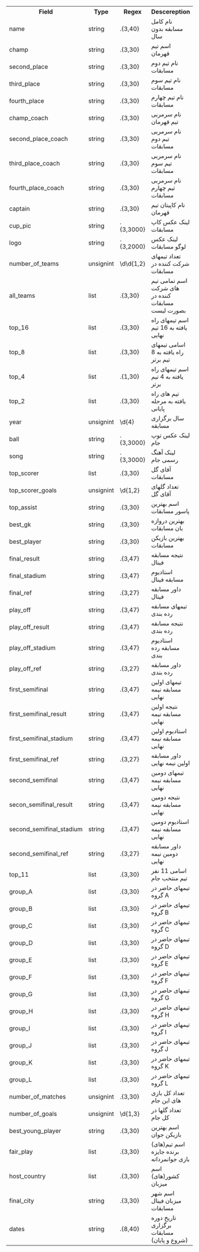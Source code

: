  <table>
  <tr>
    <th>Field</th>
    <th>Type</th>
    <th>Regex</th>
    <th>Descereption</th>
  </tr>
 
  <tr>
    <td>name</td>
    <td>string</td>
    <td>.{3,40}</td>
    <td>
    نام کامل مسابقه بدون سال
    </td>
  </tr>
 
 
  <tr>
    <td>champ</td>
    <td>string</td>
    <td>.{3,30}</td>
    <td>
    اسم تیم قهرمان
    </td>
  </tr>
 
 
  <tr>
    <td>second_place</td>
    <td>string</td>
    <td>.{3,30}</td>
    <td>
    نام تیم دوم مسابقات
    </td>
  </tr>
 
 
  <tr>
    <td>third_place</td>
    <td>string</td>
    <td>.{3,30}</td>
    <td>
    نام تیم سوم مسابقات
    </td>
  </tr>
 
 
  <tr>
    <td>fourth_place</td>
    <td>string</td>
    <td>.{3,30}</td>
    <td>
    نام تیم چهارم مسابقات
    </td>
  </tr>
 
 
  <tr>
    <td>champ_coach</td>
    <td>string</td>
    <td>.{3,30}</td>
    <td>
    نام سرمربی تیم قهرمان
    </td>
  </tr>
 
 
  <tr>
    <td>second_place_coach</td>
    <td>string</td>
    <td>.{3,30}</td>
    <td>
    نام سرمربی تیم دوم مسابقات
    </td>
  </tr>
 
 
  <tr>
    <td>third_place_coach</td>
    <td>string</td>
    <td>.{3,30}</td>
    <td>
    نام سرمربی تیم سوم مسابقات
    </td>
  </tr>
 
 
  <tr>
    <td>fourth_place_coach</td>
    <td>string</td>
    <td>.{3,30}</td>
    <td>
    نام سرمربی تیم چهارم مسابقات
    </td>
  </tr>
 
 
  <tr>
    <td>captain</td>
    <td>string</td>
    <td>.{3,30}</td>
    <td>
    نام کاپیتان تیم قهرمان
    </td>
  </tr>
 
 
  <tr>
    <td>cup_pic</td>
    <td>string</td>
    <td>.{3,3000}</td>
    <td>
    لینک عکس کاپ مسابقات
    </td>
  </tr>
 
 
  <tr>
    <td>logo</td>
    <td>string</td>
    <td>.{3,2000}</td>
    <td>
    لینک عکس لوگو مسابقات
    </td>
  </tr>
 
 
  <tr>
    <td>number_of_teams</td>
    <td>unsignint</td>
    <td>\d\d{1,2}</td>
    <td>
    تعداد تیمهای شرکت کننده در مسابقات
    </td>
  </tr>
 
 
  <tr>
    <td>all_teams</td>
    <td>list</td>
    <td>.{3,30}</td>
    <td>
    اسم تمامی تیم های شرکت کننده در مسابقات بصورت لیست 
    </td>
  </tr>
 
 
  <tr>
    <td>top_16</td>
    <td>list</td>
    <td>.{3,30}</td>
    <td>
    اسم تیمهای راه یافته به 16 تیم نهایی
    </td>
  </tr>
 
 
  <tr>
    <td>top_8</td>
    <td>list</td>
    <td>.{3,30}</td>
    <td>
    اسامی تیمهای راه یافته به 8 تیم برتر
    </td>
  </tr>
 
 
  <tr>
    <td>top_4</td>
    <td>list</td>
    <td>.{1,30}</td>
    <td>
    اسم تیمهای راه یافته به 4 تیم برتر
    </td>
  </tr>
 
 
  <tr>
    <td>top_2</td>
    <td>list</td>
    <td>.{3,30}</td>
    <td>
    تیم های راه یافته به مرحله پایانی
    </td>
  </tr>
 
 <tr>
    <td>year</td>
    <td>unsignint</td>
    <td>\d{4}</td>
    <td>
    سال برگزاری مسابقه
    </td>
  </tr>
 
 <tr>
    <td>ball</td>
    <td>string</td>
    <td>.{3,3000}</td>
    <td>
    لینک عکس توپ جام
    </td>
  </tr>
 
 <tr>
    <td>song</td>
    <td>string</td>
    <td>.{3,3000}</td>
    <td>
    لینک آهنگ رسمی جام
    </td>
  </tr>
 
 
 
  <tr>
    <td>top_scorer</td>
    <td>list</td>
    <td>.{3,30}</td>
    <td>
    آقای گل مسابقات
    </td>
  </tr>
 
 <tr>
    <td>top_scorer_goals</td>
    <td>unsignint</td>
    <td>\d{1,2}</td>
    <td>
    تعداد گلهای آقای گل
    </td>
  </tr>
 
 <tr>
    <td>top_assist</td>
    <td>string</td>
    <td>.{3,30}</td>
    <td>
    اسم بهترین پاسور مسابقات
    </td>
  </tr>
 
 <tr>
    <td>best_gk</td>
    <td>string</td>
    <td>.{3,30}</td>
    <td>
    بهترین دروازه بان مسابقات
    </td>
  </tr>
 
 
  <tr>
    <td>best_player</td>
    <td>string</td>
    <td>.{3,30}</td>
    <td>
    بهترین بازیکن مسابقات
    </td>
  </tr>
 
 <tr>
    <td>final_result</td>
    <td>string</td>
    <td>.{3,47}</td>
    <td>
    نتیجه مسابقه فینال 
    </td>
  </tr>
  
  
  
 <tr>
    <td>final_stadium</td>
    <td>string</td>
    <td>.{3,47}</td>
    <td>
    استادیوم مسابقه فینال 
    </td>
  </tr>
  
  
  
  
 <tr>
    <td>final_ref</td>
    <td>string</td>
    <td>.{3,27}</td>
    <td>
    داور مسابقه فینال 
    </td>
  </tr>
  
  
  
  
 <tr>
    <td>play_off</td>
    <td>string</td>
    <td>.{3,47}</td>
    <td>
    تیمهای مسابقه رده بندی 
    </td>
  </tr>
  
  
 <tr>
    <td>play_off_result</td>
    <td>string</td>
    <td>.{3,47}</td>
    <td>
    نتیجه مسابقه رده بندی 
    </td>
  </tr>
  
  
  
 <tr>
    <td>play_off_stadium</td>
    <td>string</td>
    <td>.{3,47}</td>
    <td>
    استادیوم مسابقه رده بندی 
    </td>
  </tr>
  
  
  
  
 <tr>
    <td>play_off_ref</td>
    <td>string</td>
    <td>.{3,27}</td>
    <td>
    داور مسابقه رده بندی 
    </td>
  </tr>
  
  
 
 <tr>
    <td>first_semifinal</td>
    <td>string</td>
    <td>.{3,47}</td>
    <td>
    تیمهای اولین مسابقه نیمه نهایی 
    </td>
  </tr>
  
  
 <tr>
    <td>first_semifinal_result</td>
    <td>string</td>
    <td>.{3,47}</td>
    <td>
    نتیجه اولین مسابقه نیمه نهایی 
    </td>
  </tr>
  
 
 
 <tr>
    <td>first_semifinal_stadium</td>
    <td>string</td>
    <td>.{3,47}</td>
    <td>
    استادیوم اولین مسابقه نیمه نهایی 
    </td>
  </tr>
  
  
  
  
 <tr>
    <td>first_semifinal_ref</td>
    <td>string</td>
    <td>.{3,27}</td>
    <td>
    داور مسابقه اولین نیمه نهایی 
    </td>
  </tr>
  
 
 
  
 <tr>
    <td>second_semifinal</td>
    <td>string</td>
    <td>.{3,47}</td>
    <td>
    تیمهای دومین مسابقه نیمه نهایی 
    </td>
  </tr>
  
  
 <tr>
    <td>secon_semifinal_result</td>
    <td>string</td>
    <td>.{3,47}</td>
    <td>
    نتیجه دومین مسابقه نیمه نهایی 
    </td>
  </tr>
  
  
 
 <tr>
    <td>second_semifinal_stadium</td>
    <td>string</td>
    <td>.{3,47}</td>
    <td>
    استادیوم دومین مسابقه نیمه نهایی 
    </td>
  </tr>
  
  
  
  
 <tr>
    <td>second_semifinal_ref</td>
    <td>string</td>
    <td>.{3,27}</td>
    <td>
    داور مسابقه دومین نیمه نهایی 
    </td>
  </tr>
  
  
  
  
 
 <tr>
    <td>top_11</td>
    <td>list</td>
    <td>.{3,30}</td>
    <td>
    اسامی 11 نفر تیم منتخب جام
    </td>
  </tr>
 
 
 <tr>
    <td>group_A</td>
    <td>list</td>
    <td>.{3,30}</td>
    <td>
    تیمهای حاضر در گروه A
    </td>
  </tr>
 
 
 <tr>
    <td>group_B</td>
    <td>list</td>
    <td>.{3,30}</td>
    <td>
    تیمهای حاضر در گروه B
    </td>
  </tr>
 
 
 <tr>
    <td>group_C</td>
    <td>list</td>
    <td>.{3,30}</td>
    <td>
    تیمهای حاضر در گروه C
    </td>
  </tr>
 
 
 <tr>
    <td>group_D</td>
    <td>list</td>
    <td>.{3,30}</td>
    <td>
    تیمهای حاضر در گروه D
    </td>
  </tr>
 
 
 <tr>
    <td>group_E</td>
    <td>list</td>
    <td>.{3,30}</td>
    <td>
    تیمهای حاضر در گروه E
    </td>
  </tr>
 
 
 <tr>
    <td>group_F</td>
    <td>list</td>
    <td>.{3,30}</td>
    <td>
    تیمهای حاضر در گروه F
    </td>
  </tr>
 
 
 <tr>
    <td>group_G</td>
    <td>list</td>
    <td>.{3,30}</td>
    <td>
    تیمهای حاضر در گروه G
    </td>
  </tr>
 
 
 <tr>
    <td>group_H</td>
    <td>list</td>
    <td>.{3,30}</td>
    <td>
    تیمهای حاضر در گروه H
    </td>
  </tr>
 
 
 <tr>
    <td>group_I</td>
    <td>list</td>
    <td>.{3,30}</td>
    <td>
    تیمهای حاضر در گروه I
    </td>
  </tr>
 
 
 <tr>
    <td>group_J</td>
    <td>list</td>
    <td>.{3,30}</td>
    <td>
    تیمهای حاضر در گروه J
    </td>
  </tr>
 
 
 <tr>
    <td>group_K</td>
    <td>list</td>
    <td>.{3,30}</td>
    <td>
    تیمهای حاضر در گروه K
    </td>
  </tr>
 
 
 <tr>
    <td>group_L</td>
    <td>list</td>
    <td>.{3,30}</td>
    <td>
    تیمهای حاضر در گروه L
    </td>
  </tr>
 
 
 
  <tr>
    <td>number_of_matches</td>
    <td>unsignint</td>
    <td>.{3,30}</td>
    <td>
    تعداد کل بازی های این جام
    </td>
  </tr>
 
 <tr>
    <td>number_of_goals</td>
    <td>unsignint</td>
    <td>\d{1,3}</td>
    <td>
    تعداد گلها در کل جام
    </td>
  </tr>
 
 <tr>
    <td>best_young_player</td>
    <td>string</td>
    <td>.{3,30}</td>
    <td>
    اسم بهترین بازیکن جوان
    </td>
  </tr>
 
 <tr>
    <td>fair_play</td>
    <td>list</td>
    <td>.{3,30}</td>
    <td>
    اسم تیم(های) برنده جایزه بازی جوانمردانه
    </td>
  </tr>
 
 
 
 <tr>
    <td>host_country</td>
    <td>list</td>
    <td>.{3,30}</td>
    <td>
    اسم کشور(های) میزبان
    </td>
  </tr>
 
 
 <tr>
    <td>final_city</td>
    <td>string</td>
    <td>.{3,30}</td>
    <td>
    اسم شهر میزبان فینال مسابقات
    </td>
  </tr>
 
 
 
 <tr>
    <td>dates</td>
    <td>string</td>
    <td>.{8,40}</td>
    <td>
    تاریخ دوره برگزاری مسابقات (شروع و پایان)
    </td>
  </tr>
 
 
 
 
 
</table> 
